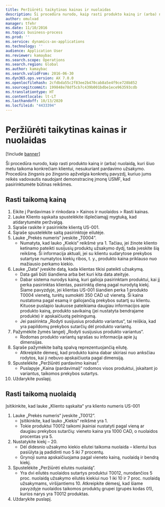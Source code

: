 ```yaml
---
title: Peržiūrėti taikytinas kainas ir nuolaidas
description: Ši procedūra nurodo, kaip rasti produkto kainą ir (arba) nuolaidą, kuri šiuo metu taikoma konkrečiam klientui, nesukuriant pardavimo užsakymo.
author: omulvad
manager: tfehr
ms.date: 11/10/2016
ms.topic: business-process
ms.prod: ''
ms.service: dynamics-ax-applications
ms.technology: ''
audience: Application User
ms.reviewer: kamaybac
ms.search.scope: Operations
ms.search.region: Global
ms.author: kamaybac
ms.search.validFrom: 2016-06-30
ms.dyn365.ops.version: AX 7.0.0
ms.openlocfilehash: 2cfdbda55c2f83ee2b470cab8a5e4f9ce728b852
ms.sourcegitcommit: 199848e78df5cb7c439b001bdbe1ece963593cdb
ms.translationtype: HT
ms.contentlocale: lt-LT
ms.lasthandoff: 10/13/2020
ms.locfileid: "4433394"
---
```

# <a name="look-up-applicable-prices-and-discounts"></a>Peržiūrėti taikytinas kainas ir nuolaidas

[!include [banner](../../includes/banner.md)]

Ši procedūra nurodo, kaip rasti produkto kainą ir (arba) nuolaidą, kuri šiuo metu taikoma konkrečiam klientui, nesukuriant pardavimo užsakymo. Procedūra žingsnis po žingsnio apžvelgia konkretų pavyzdį, kuriuo jums reikės vadovautis naudojant demonstracinę įmonę USMF, kad pasirinktumėte būtinas reikšmes.


## <a name="find-the-applicable-price"></a>Rasti taikomą kainą
1. Eikite į Pardavimas ir rinkodara > Kainos ir nuolaidos > Rasti kainas.
2. Lauke Kliento sąskaita spustelėkite išplečiamąjį mygtuką, kad atidarytumėte peržvalgą.
3. Sąraše raskite ir pasirinkite klientą US-001.
4. Sąraše spustelėkite saitą pasirinktoje eilutėje.
5. Lauke „Prekės numeris“ įveskite „T0004“.
    * Numatyta, kad lauko „Kiekis“ reikšmė yra 1. Tačiau, jei žinote kliento ketinamo pateikti susijusių produktų užsakymo dydį, tada įveskite šią reikšmę. Ši informacija aktuali, jei su klientu sudarytose prekybos sutartyse numatytos kiekių ribos, t. y., produkto kaina priklauso nuo mažiausio perkamo kiekio.  
6. Lauke „Data“ įveskite datą, kada klientas tikisi pateikti užsakymą. 
    * Data gali būti šiandiena arba bet kuri kita data ateityje.  
    * Dabar sistema nurodys kainą, kuri galioja pasirinktam produktui, kai jį perka pasirinktas klientas, pasirinktą dieną pagal nurodytą kiekį. Šiame pavyzdyje, jei klientas US-001 šiandien perka 1 produkto T0004 vienetą, turėtų sumokėti 350 CAD už vienetą. Ši kaina nustatoma pagal esamą ir galiojančią prekybos sutartį su klientu.      Kituose puslapio laukuose pateikiama daugiau informacijos apie produkto kainą, produkto savikainą (jei nustatyta bendrajame produkte) ir apskaičiuotą pelningumą.  
    * Jei pasirinkta „Rodyti susijusius produkto variantus“, tai reiškia, kad yra papildomų prekybos sutarčių dėl produkto variantų.  
7. Pažymėkite žymės langelį „Rodyti susijusius produkto variantus“.
    * Rodomas produkto variantų sąrašas su informacija apie jų dimensijas.  
8. Sąraše pažymėkite baltą spalvą reprezentuojančią eilutę.
    * Atkreipkite dėmesį, kad produkto kaina dabar skiriasi nuo anksčiau rodytos, kai ji nebuvo apskaičiuota pagal dimensiją.  
9. Spustelėkite „Peržiūrėti pardavimo kainas“.
    * Puslapyje „Kaina (pardavimai)“ rodomos visos produktui, įskaitant jo variantus, taikomos prekybos sutartys.  
10. Uždarykite puslapį.

## <a name="find-the-applicable-discount"></a>Rasti taikomą nuolaidą
Įsitikinkite, kad lauke „Kliento sąskaita“ yra kliento numeris US-001    
1. Lauke „Prekės numeris“ įveskite „T0012“.
    * Įsitikinkite, kad lauko „Kiekis“ reikšmė yra 1.  
    * Tokie produktui T0012 taikomi įkainiai nustatyti pagal vieną ar daugiau prekybos sutarčių: vieneto kaina yra 1000 CAD, o nuolaidos procentas yra 5.  
2. Nustatykite kiekį – 20.
    * Dėl didesnio užsakymo kiekio eilutei taikoma nuolaida – klientui bus pasiūlyta ją padidinti nuo 5 iki 7 procentų.  
    * Grynoji suma apskaičiuojama pagal vieneto kainą, nuolaidą ir bendrą kiekį.  
3. Spustelėkite „Peržiūrėti eilutės nuolaidą“.
    * Yra dvi eilutės nuolaidos sutartys produktui T0012, nurodančios 5 proc. nuolaidą užsakymo eilutės kiekiui nuo 1 iki 10 ir 7 proc. nuolaidą užsakymams, viršijantiems 10. Atkreipkite dėmesį, kad šiame pavyzdyje nuolaidos taikomos produktų grupei (grupės kodas 01), kurios narys yra T0012 produktas.  
4. Uždarykite puslapį.

